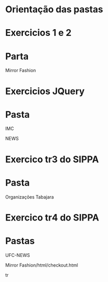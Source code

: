 # Orientação das pastas

# Exercicios 1 e 2
# Parta 
Mirror Fashion

# Exercicios JQuery 
# Pasta
IMC

NEWS

# Exercico tr3 do SIPPA
# Pasta
Organizações Tabajara

# Exercico tr4 do SIPPA
# Pastas 
UFC-NEWS

Mirror Fashion/html/checkout.html

tr
